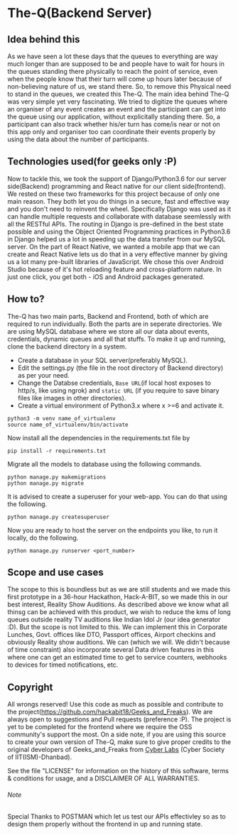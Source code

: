 # The-Q(Backend Server)

## Idea behind this

As we have seen a lot these days that the queues to everything are way much longer than are supposed to be and people have to wait for hours in the queues standing there physically to reach the point of service, even when the people know that their turn will come up hours later because of non-believing nature of us, we stand there. So, to remove this Physical need to stand in the queues, we created this The-Q.
The main idea behind The-Q was very simple yet very fascinating. We tried to digitize the queues where an organiser of any event creates an event and the participant can get into the queue using our application, without explicitally standing there. So, a participant can also track whether his/er turn has come/is near or not on this app only and organiser too can coordinate their events properly by using the data about the number of participants.

## Technologies used(for geeks only :P)

Now to tackle this, we took the support of Django/Python3.6 for our server side(Backend) programming and React native for our client side(frontend). We rested on these two frameworks for this project because of only one main reason. They both let you do things in a secure, fast and effective way and you don't need to reinvent the wheel. Specifically Django was used as it can handle multiple requests and collaborate with database seemlessly with all the RESTful APIs. The routing in Django is pre-defined in the best state possible and using the Object Oriented Programming practices in Python3.6 in Django helped us a lot in speeding up the data transfer from our MySQL server. On the part of React Native, we wanted a mobile app  that we can create and React Native lets us do that in a very effective manner by giving us a lot many pre-built libraries of JavaScript. We chose this over Android Studio because of it's hot reloading feature and cross-platform nature. In just one click, you get both - iOS and Android packages generated.

## How to?

The-Q has two main parts, Backend and Frontend, both of which are required to run individually. 
Both the parts are in seperate directories.  We are using MySQL database where we store all our data about events, credentials, dynamic queues and all that stuffs. To make it up and running, clone the backend directory in a system. 
- Create a database in your SQL server(preferably MySQL). 
- Edit the settings.py (the file in the root directory of Backend directory) as per your need. 
- Change the Databse credentials, `Base URL`(if local host exposes to http/s, like using ngrok) and `static URL` (if you require to save binary files like images in other directories).
- Create a virtual environment of Python3.x where x >=6 and activate it.

```
python3 -m venv name_of_virtualenv
source name_of_virtualenv/bin/activate
```

Now install all the dependencies in the requirements.txt file by

`pip install -r requirements.txt`

Migrate all the models to database using the following commands.

```
python manage.py makemigrations
python manage.py migrate
```

It is advised to create a superuser for your web-app. You can do that using the following.

`python manage.py createsuperuser`

Now you are ready to host the server on the endpoints you like, to run it locally, do the following.

`python manage.py runserver <port_number>`

## Scope and use cases

The scope to this is boundless but as we are still students and we made this first prototype in a 36-hour Hackathon, Hack-A-BIT, so we made this in our best interest, Reality Show Auditions.
As described above we know what all thinsg can be achieved with this product, we wish to reduce the kms of long queues outside reality TV auditions like Indian Idol Jr (our idea generator :D).
But the scope is not limited to this. We can implement this in Corporate Lunches, Govt. offices like DTO, Passport offices, Airport checkins and obviously Reality show auditions. We can (which we will. We didn't because of time constraint) also incorporate several Data driven features in this where one can get an estimated time to get to service counters, webhooks to devices for timed notifications, etc.

## Copyright

All wrongs reserved! Use this code as much as possible and contribute to the project(https://github.com/hackabit18/Geeks_and_Freaks). We are always open to suggestions and Pull requests (preference :P). The project is yet to be completed for the frontend where we require the OSS community's support the most.
On a side note, if you are using this source to create your own version of The-Q, make sure to give proper credits to the original developers of Geeks_and_Freaks from [Cyber Labs](https://www.fb.com/labscyber) (Cyber Society of IIT(ISM)-Dhanbad).

See the file "LICENSE" for information on the history of this software, terms & conditions for usage, and a DISCLAIMER OF ALL WARRANTIES.

###### Note

Special Thanks to POSTMAN which let us test our APIs effectivley so as to design them properly without the frontend in up and running state.
